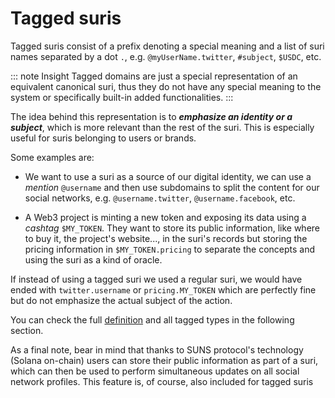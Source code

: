 # Tagged suris

Tagged suris consist of a prefix denoting a special meaning and a list of suri names separated by a dot `.`,
e.g. `@myUserName.twitter`, `#subject`, `$USDC`, etc.

::: note Insight
Tagged domains are just a special representation of an equivalent canonical suri, thus they do not have any special
meaning to the system or  specifically built-in added functionalities.
:::

The idea behind this representation is to ***emphasize an identity or a subject***, which is more relevant than the rest of
the suri. This is especially useful for suris belonging to users or brands.

Some examples are:

- We want to use a suri as a source of our digital identity, we can use a _mention_ `@username` and then use
  subdomains to split the content for our social networks, e.g. `@username.twitter`, `@username.facebook`, etc.

- A Web3 project is minting a new token and exposing its data using a _cashtag_ `$MY_TOKEN`. They want to store its
  public information, like where to buy it, the project's website..., in the suri's records but storing the pricing
  information in `$MY_TOKEN.pricing` to separate the concepts and using the suri as a kind of oracle.

If instead of using a tagged suri we used a regular suri, we would have ended with `twitter.username`
or `pricing.MY_TOKEN` which are perfectly fine but do not emphasize the actual subject of the action.

You can check the full [definition](/en/domains/formats#tagged-format) and all tagged types in the following section.

As a final note, bear in mind that thanks to SUNS protocol's technology (Solana on-chain) users can store their public information as part of a suri, which can then be used to perform simultaneous updates on all social network profiles. This feature is, of course, also included for tagged suris